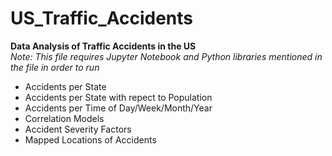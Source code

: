# US_Traffic_Accidents
__Data Analysis of Traffic Accidents in the US__
<br/>
_Note: This file requires Jupyter Notebook and Python libraries mentioned in the file in order to run_

- Accidents per State
- Accidents per State with repect to Population
- Accidents per Time of Day/Week/Month/Year
- Correlation Models
- Accident Severity Factors
- Mapped Locations of Accidents
